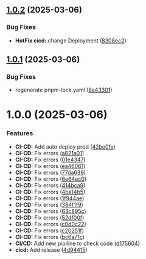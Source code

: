 ## [1.0.2](https://github.com/Yooo31/AzioneCatherina/compare/v1.0.1...v1.0.2) (2025-03-06)


### Bug Fixes

* **HotFix cicd:**  change Deployment ([8308ec2](https://github.com/Yooo31/AzioneCatherina/commit/8308ec20f1734ab40241b1d471d46e165b000550))

## [1.0.1](https://github.com/Yooo31/AzioneCatherina/compare/v1.0.0...v1.0.1) (2025-03-06)


### Bug Fixes

* regenerate pnpm-lock.yaml ([8a43301](https://github.com/Yooo31/AzioneCatherina/commit/8a433017c1ceaaba430ba4db78bef4dda9c6c350))

# 1.0.0 (2025-03-06)

### Features

- **CI-CD:** Add auto deploy prod ([42be0fe](https://github.com/Yooo31/AzioneCatherina/commit/42be0fe0aa332346999f3683308821170d6c2d23))
- **CI-CD:** Fix errors ([a821a01](https://github.com/Yooo31/AzioneCatherina/commit/a821a0155bdf60993a8f42700114603f0a3f91b2))
- **CI-CD:** Fix errors ([01e4347](https://github.com/Yooo31/AzioneCatherina/commit/01e43474f00b190fd04625a20961f249da77f37f))
- **CI-CD:** Fix errors ([ea46061](https://github.com/Yooo31/AzioneCatherina/commit/ea46061102e4f0d7801ff453965b14beb0994156))
- **CI-CD:** Fix errors ([77da639](https://github.com/Yooo31/AzioneCatherina/commit/77da639c7380d68d46da09839f2a1136fd277ad5))
- **CI-CD:** Fix errors ([6e64ec0](https://github.com/Yooo31/AzioneCatherina/commit/6e64ec06a8ccf5aeda084755b7e7a9e9474d9ba6))
- **CI-CD:** Fix errors ([414bca9](https://github.com/Yooo31/AzioneCatherina/commit/414bca957747a598d4eb7d92e56f44211375d911))
- **CI-CD:** Fix errors ([4ba14b5](https://github.com/Yooo31/AzioneCatherina/commit/4ba14b5f5c4a2784200ceaefe6cf96d61dfabe6d))
- **CI-CD:** Fix errors ([1f944ae](https://github.com/Yooo31/AzioneCatherina/commit/1f944ae56ffd0547b322ee041180477eae89886c))
- **CI-CD:** Fix errors ([384f1f9](https://github.com/Yooo31/AzioneCatherina/commit/384f1f941d04ffffd94bd1b97b704dd58432d9dd))
- **CI-CD:** Fix errors ([63c895c](https://github.com/Yooo31/AzioneCatherina/commit/63c895c7c7a45ca87b44398e96e7a80a3067533f))
- **CI-CD:** Fix errors ([52df00f](https://github.com/Yooo31/AzioneCatherina/commit/52df00f31dc9fc7907feedc6f4d65ec6e85b7604))
- **CI-CD:** Fix errors ([c0d0c22](https://github.com/Yooo31/AzioneCatherina/commit/c0d0c2236191b60fcf7caa5f9ee12529ec77d393))
- **CI-CD:** Fix errors ([c20251f](https://github.com/Yooo31/AzioneCatherina/commit/c20251f4b2bfa0ceb37f8783aee7c53a4e8f42d8))
- **CI-CD:** Fix errors ([bc6a71c](https://github.com/Yooo31/AzioneCatherina/commit/bc6a71c12980dd579226f2518d8bde42a172c388))
- **CI/CD:** Add new pipiline to check code ([d175604](https://github.com/Yooo31/AzioneCatherina/commit/d17560418f311a59b4c7b539e4a494b5819871d6))
- **cicd:** Add release ([4d94415](https://github.com/Yooo31/AzioneCatherina/commit/4d9441550f8a6ea11a22e2818c1c2a606413ac77))
